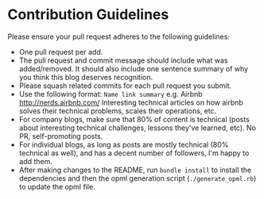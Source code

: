 # Contribution Guidelines

Please ensure your pull request adheres to the following guidelines:

- One pull request per add.
- The pull request and commit message should include what was added/removed. It should also include one sentence summary of why you think this blog deserves recognition. 
- Please squash related commits for each pull request you submit.
- Use the following format: `Name link summary` e.g. Airbnb http://nerds.airbnb.com/ Interesting technical articles on how airbnb solves their technical problems, scales their operations, etc.
- For company blogs, make sure that 80% of content is technical (posts about interesting technical challenges, lessons they've learned, etc). No PR, self-promoting posts.
- For individual blogs, as long as posts are mostly technical (80% technical as well), and has a decent number of followers, I'm happy to add them.
- After making changes to the README, run `bundle install` to install the dependencies and then the opml generation script (`./generate_opml.rb`) to update the opml file.
